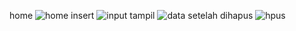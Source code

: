 home
![home](https://github.com/user-attachments/assets/6687146b-0765-46e0-8660-0db9fc2688f7)
insert
![input](https://github.com/user-attachments/assets/71056c61-b1b4-4ce7-9a91-1887fe053e88)
tampil
![data](https://github.com/user-attachments/assets/717372b1-d4cb-441f-9005-fe4a3d02ca61)
setelah dihapus
![hpus](https://github.com/user-attachments/assets/317d9791-8d9c-492b-a431-a7f97cbed796)
